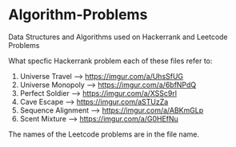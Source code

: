 # Algorithm-Problems
Data Structures and Algorithms used on Hackerrank and Leetcode Problems

What specfic Hackerrank problem each of these files refer to:

1. Universe Travel --> https://imgur.com/a/UhsSfUG
2. Universe Monopoly --> https://imgur.com/a/6bfNPdQ
3. Perfect Soldier --> https://imgur.com/a/XSSc9rl
4. Cave Escape --> https://imgur.com/aSTUzZa
5. Sequence Alignment --> https://imgur.com/a/ABKmGLp
6. Scent Mixture --> https://imgur.com/a/G0HEfNu

The names of the Leetcode problems are in the file name.
